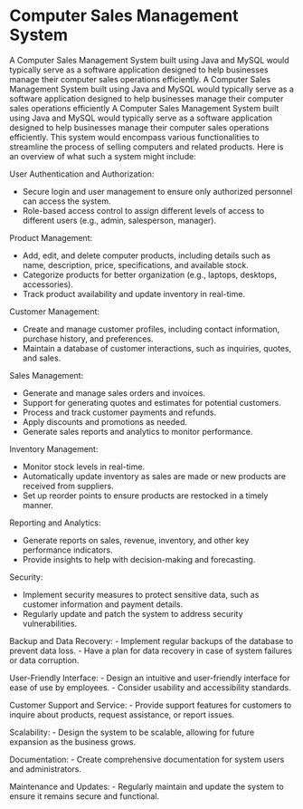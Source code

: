 # Computer Sales Management System
 A Computer Sales Management System built using Java and MySQL would typically serve as a software application designed to help businesses manage their computer sales operations efficiently. A Computer Sales Management System built using Java and MySQL would typically serve as a software application designed to help businesses manage their computer sales operations efficiently
A Computer Sales Management System built using Java and MySQL would typically serve as a software application designed to help businesses manage their computer sales operations efficiently. This system would encompass various functionalities to streamline the process of selling computers and related products. Here is an overview of what such a system might include:

 User Authentication and Authorization:
   - Secure login and user management to ensure only authorized personnel can access the system.
   - Role-based access control to assign different levels of access to different users (e.g., admin, salesperson, manager).

 Product Management:
   - Add, edit, and delete computer products, including details such as name, description, price, specifications, and available stock.
   - Categorize products for better organization (e.g., laptops, desktops, accessories).
   - Track product availability and update inventory in real-time.

 Customer Management:
   - Create and manage customer profiles, including contact information, purchase history, and preferences.
   - Maintain a database of customer interactions, such as inquiries, quotes, and sales.

 Sales Management:
   - Generate and manage sales orders and invoices.
   - Support for generating quotes and estimates for potential customers.
   - Process and track customer payments and refunds.
   - Apply discounts and promotions as needed.
   - Generate sales reports and analytics to monitor performance.

 Inventory Management:
   - Monitor stock levels in real-time.
   - Automatically update inventory as sales are made or new products are received from suppliers.
   - Set up reorder points to ensure products are restocked in a timely manner.

Reporting and Analytics:
   - Generate reports on sales, revenue, inventory, and other key performance indicators.
   - Provide insights to help with decision-making and forecasting.

 Security:
   - Implement security measures to protect sensitive data, such as customer information and payment details.
   - Regularly update and patch the system to address security vulnerabilities.

 Backup and Data Recovery:
    - Implement regular backups of the database to prevent data loss.
    - Have a plan for data recovery in case of system failures or data corruption.

 User-Friendly Interface:
    - Design an intuitive and user-friendly interface for ease of use by employees.
    - Consider usability and accessibility standards.

 Customer Support and Service:
    - Provide support features for customers to inquire about products, request assistance, or report issues.

 Scalability:
    - Design the system to be scalable, allowing for future expansion as the business grows.

 Documentation:
    - Create comprehensive documentation for system users and administrators.

 Maintenance and Updates:
    - Regularly maintain and update the system to ensure it remains secure and functional.

